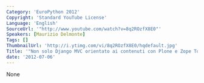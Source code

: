 ```yaml
---
Category: 'EuroPython 2012'
Copyright: 'Standard YouTube License'
Language: 'English'
SourceUrl: '"http://www.youtube.com/watch?v=8q2ROzfX8E0"'
Speakers: [Maurizio Delmonte]
Tags: []
ThumbnailUrl: 'http://i.ytimg.com/vi/8q2ROzfX8E0/hqdefault.jpg'
Title: '"Non solo Django MVC orientato ai contenuti con Plone e Zope Toolkit"'
date: '2012-07-06'
---
```

None

